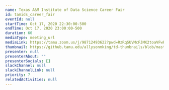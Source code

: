 ```yaml
---
name: Texas A&M Institute of Data Science Career Fair
id: tamids_career_fair
eventId: null
startTime: Oct 17, 2020 22:30:00-500
endTime: Oct 17, 2020 23:00:00-500
duration: 60
mediaType: meeting_url
mediaLink: https://tamu.zoom.us/j/98712493622?pwd=RzRqSUVMcFJMK2toaVFwR0JtM25ndz09
thumbnail: https://github.tamu.edu/allysonmking/td-thumbnails/blob/master/tamids_logo.png?raw=true
presenter: null
presenterAbout: ""
presenterSocials: []
slackChannel: null
slackChannelLink: null
priority: 7
relatedActivities: null
---
```

